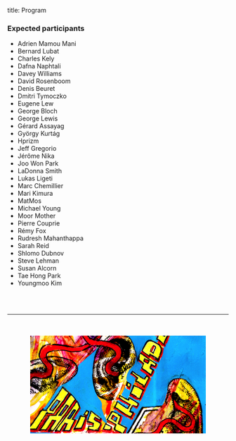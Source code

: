 title: Program


### Expected participants 

- Adrien Mamou Mani
- Bernard Lubat
- Charles Kely
- Dafna Naphtali
- Davey Williams
- David Rosenboom
- Denis Beuret
- Dmitri Tymoczko
- Eugene Lew
- George Bloch
- George Lewis
- Gérard Assayag
- György Kurtág
- Hprizm
- Jeff Gregorio
- Jérôme Nika
- Joo Won Park
- LaDonna Smith
- Lukas Ligeti
- Marc Chemillier
- Mari Kimura
- MatMos
- Michael Young
- Moor Mother
- Pierre Couprie
- Rémy Fox
- Rudresh Mahanthappa
- Sarah Reid
- Shlomo Dubnov
- Steve Lehman
- Susan Alcorn
- Tae Hong Park
- Youngmoo Kim

<br><br>

---

<p align="center">
   <br><br>
  <img src="../images/IKPoster_frag6.png" width="400">
   <br><br>
</p>

